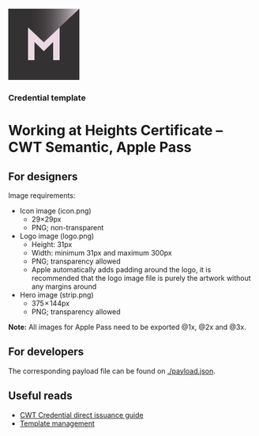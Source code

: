 [![MATTR](/docs/assets/mattr-logo-square.svg)](https://github.com/mattrglobal)

### Credential template  
# Working at Heights Certificate – CWT Semantic, Apple Pass

## For designers

Image requirements: 

- Icon image (icon.png)
    - 29×29px
    - PNG; non-transparent
- Logo image (logo.png)
    - Height: 31px 
    - Width: minimum 31px and maximum 300px
    - PNG; transparency allowed
    - Apple automatically adds padding around the logo, it is recommended that the logo image file is purely the artwork without any margins around
- Hero image (strip.png)
    - 375 × 144px
    - PNG; transparency allowed

**Note:** All images for Apple Pass need to be exported @1x, @2x and @3x. 

## For developers

The corresponding payload file can be found on [./payload.json](./payload.json).

## Useful reads

- [CWT Credential direct issuance guide](https://learn.mattr.global/guides/issuance-direct/cwt)
- [Template management](https://learn.mattr.global/guides/issuance-direct/cwt/apple-templates)
